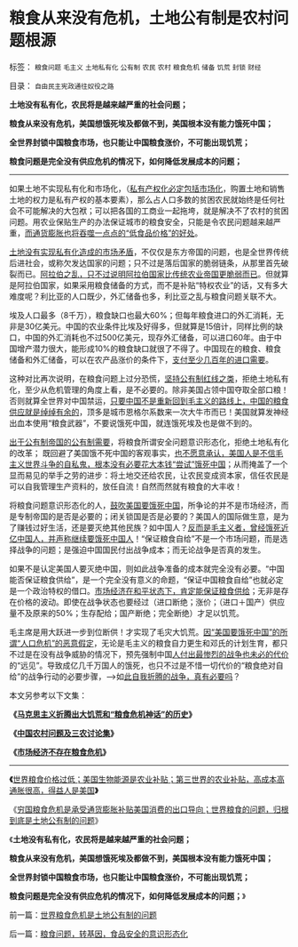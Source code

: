 # 粮食从来没有危机，土地公有制是农村问题根源

标签： `粮食问题` `毛主义` `土地私有化` `公有制` `农民` `农村` `粮食危机` `储备` `饥荒` `封锁` `财经` 

目录： `自由民主宪政通往奴役之路`

**土地没有私有化，农民将是越来越严重的社会问题；**

**粮食从来没有危机，美国想饿死埃及都做不到，美国根本没有能力饿死中国；**

**全世界封锁中国粮食市场，也只能让中国粮食涨价，不可能出现饥荒；**

**粮食问题是完全没有供应危机的情况下，如何降低发展成本的问题；**

****

如果土地不实现私有化和市场化，（[私有产权化必定包括市场化](../../../2011/5/16/公有制“防民之富甚于防川”.md)，购置土地和销售土地的权力是私有产权的基本要素），那么占人口多数的贫困农民就始终是任何社会不可能解决的大包袱；可以把各国的工商业一起拖垮，就是解决不了农村的贫困问题。用农业保贴生产的办法保证城市的粮食安全，只能是令农民问题越来越严重，[而通货膨胀也将吞噬一点点的“低食品价格”的好处](../../../2011/1/25/改革可以渐进，但不应南辕北辙.md)。

[土地没有实现私有化造成的市场矛盾](../../../2009/1/20/把土地产权还给农民，让土地私有化！.md)，不仅仅是东方帝国的问题，也是全世界传统后进社会，或称欠发达国家的问题；只不过是落后国家的脆弱链条，从那里首先破裂而已。[阿拉伯之乱，只不过说明阿拉伯国家比传统农业帝国更脆弱而已](http://hi.baidu.com/darthchn/blog/item/d1a40e4495a6bd32cffca3e2.html)。但就算是阿拉伯国家，如果采用粮食储备的方式，而不是补贴“特权农业”的话，又有多大难度呢？利比亚的人口既少，外汇储备也多，利比亚之乱与粮食问题关联不大。

埃及人口最多（8千万），粮食缺口也最大60%；但每年粮食进口的外汇消耗，无非是30亿美元。中国的农业条件比埃及好得多，但就算是15倍计，同样比例的缺口，中国的外汇消耗也不过500亿美元，现存外汇储备，可以进口60年。由于中国增产潜力很大，能形成10%的粮食缺口就很了不得了。中国现在的粮食、粮食储备和外汇储备，可以在农产品涨价的条件下，[支付至少几百年的进口需要](../../../2010/4/12/云南缺水是没有科学常识的自作自受.md)。

这种对比再次说明，在粮食问题上过分恐慌，[坚持公有制红线之类](../../../2009/1/23/市场经济去特权化,市场是最强大的天然的平准工具.md)，拒绝土地私有化，至少从危机管理的角度上看，是不必要的。除非美国占领中国夺取全部口粮！否则就算全世界对中国禁运，[只要中国不是重新回到毛主义的路线上，中国的粮食供应就是绰绰有余的](../../../2009/1/18/土地资源不可再生是开发商的谎言，粮食危机子虚乌有.md)，顶多是城市恩格尔系数来一次大牛市而已！美国就算发神经出血本使用“粮食武器”，不要说饿死中国，就连饿死埃及也是做不到的。

[出于公有制帝国的公有制需要](../../../2011/5/20/城乡结合部黑社会化的原因是土地财政.md)，将粮食所谓安全问题意识形态化，拒绝土地私有化的改革；
既回避了美国饿不死中国的客观事实，[也不愿意承认，美国人是不信毛主义世界斗争的自私鬼，根本没有必要花大本钱“尝试”饿死中国](../../../2009/12/25/自力更生国防建设是小农意识历史经验.md)；从而掩盖了一个显而易见的举手之劳的进步：将土地交还给农民，让农民变成资本家，信任农民是可以自我管理生产资料的，放任自流！自然而然就有粮食的大丰收！

将粮食问题意识形态化的人，[鼓吹美国要饿死中国](http://blog.sina.com.cn/s/blog_5563a64d0100bpjb.html)，所争论的并不是市场经济，而是专制帝国的是否是必要的；闭关锁国是否是必要的？美国人的国际做生意，是为了赚钱过好生活，还是要灭绝其他民族？如中国人？[反而是毛主义者，曾经饿死近亿中国人，并声称继续要饿死中国人](../../../2010/12/25/市场经济可以养活任何数量中国人.md)！“保证粮食自给”不是一个市场问题，而是选择战争的问题；是强迫中国国民付出战争成本；而无论战争是否真的发生。

如果不是认定美国人要灭绝中国，则如此战争准备的成本就完全没有必要。“中国能否保证粮食供给”，是一个完全没有意义的命题，“保证中国粮食自给”也就必定是一个政治特权的借口。[市场经济在和平状态下，肯定能保证粮食供给](../../../2009/1/16/市场经济去特权化就不会有粮食危机.md)；无非是存在价格的波动。即使在战争状态也要经过（进口断绝；涨价；（进口＋国产）供应量不及原来的50%；生存配给；国产断绝；完全断绝）才足以饥荒。

毛主席是用大跃进一步到位断供！才实现了毛灾大饥荒。[因“美国要饿死中国”的所谓“人口危机”的恶意假定](../../../2011/1/19/“不妖魔化美国的是被美国收买的”.md)，无论是毛主义的粮食自力更生和邓氏的计划生育，都只不过是在没有战争威胁的情况下，预先强制中国[人付出最惨烈的战争也未必的代价](../../../2009/9/30/永久性的全国全民总动员.md)的“远见”。导致成亿几千万国人的饿死，也只不过是不惜一切代价的“粮食绝对自给”的战争行动的必要步骤，——>如[此自我折腾的战争，真有必要吗](../../../2009/11/26/没事找事穷折腾.md)？

本文另参考以下文集：

**《**[**马克思主义折腾出大饥荒和“粮食危机神话”的历史**](../../../2010/11/27/马克思主义社会实践史.md)**》**

**《**[**中国农村问题及三农讨论集**](http://www.daifumd.com/_daifumd/blog/%E5%86%9C%E6%9D%91%E4%B8%89%E5%86%9C%E5%9C%9F%E6%94%B9%E7%B2%AE%E9%A3%9F%E9%97%AE%E9%A2%98%E8%AE%A8%E8%AE%BA%E9%9B%86)**》**

**《**[**市场经济不存在粮食危机**](../../../2011/1/9/市场经济不存在粮食危机.md)**》**

****

**《**[世界粮食价格过低；美国生物能源是农业补贴；第三世界的农业补贴，高成本高通胀很高，得益人是美国](../../../2011/7/12/粮食价格是高了还是低了？美国为什么农业补贴？.md)**》**

《[穷国粮食危机是承受通货膨胀补贴美国消费的出口导向；世界粮食的问题，归根到底是土地公有制的问题](../../../2011/7/12/世界粮食危机是土地公有制的问题.md)》

《**土地没有私有化，农民将是越来越严重的社会问题；**

**粮食从来没有危机，美国想饿死埃及都做不到，美国根本没有能力饿死中国；**

**全世界封锁中国粮食市场，也只能让中国粮食涨价，不可能出现饥荒；**

**粮食问题是完全没有供应危机的情况下，如何降低发展成本的问题；**》

前一篇：[世界粮食危机是土地公有制的问题](../../../2011/7/12/世界粮食危机是土地公有制的问题.md)

后一篇：[粮食问题，转基因，食品安全的意识形态化](../../../2011/7/12/粮食问题，转基因，食品安全的意识形态化.md)